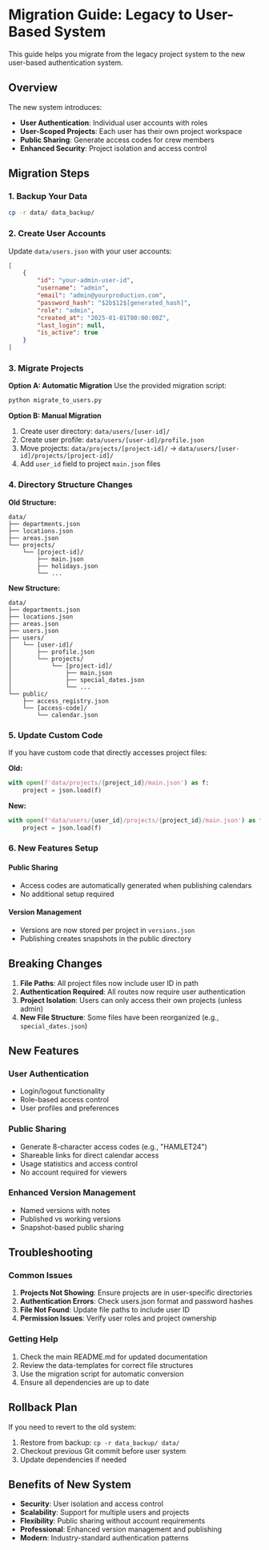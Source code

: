 # Migration Guide: Legacy to User-Based System

This guide helps you migrate from the legacy project system to the new user-based authentication system.

## Overview

The new system introduces:
- **User Authentication**: Individual user accounts with roles
- **User-Scoped Projects**: Each user has their own project workspace
- **Public Sharing**: Generate access codes for crew members
- **Enhanced Security**: Project isolation and access control

## Migration Steps

### 1. Backup Your Data
```bash
cp -r data/ data_backup/
```

### 2. Create User Accounts

Update `data/users.json` with your user accounts:
```json
[
    {
        "id": "your-admin-user-id",
        "username": "admin",
        "email": "admin@yourproduction.com",
        "password_hash": "$2b$12$[generated_hash]",
        "role": "admin",
        "created_at": "2025-01-01T00:00:00Z",
        "last_login": null,
        "is_active": true
    }
]
```

### 3. Migrate Projects

**Option A: Automatic Migration**
Use the provided migration script:
```bash
python migrate_to_users.py
```

**Option B: Manual Migration**
1. Create user directory: `data/users/[user-id]/`
2. Create user profile: `data/users/[user-id]/profile.json`
3. Move projects: `data/projects/[project-id]/` → `data/users/[user-id]/projects/[project-id]/`
4. Add `user_id` field to project `main.json` files

### 4. Directory Structure Changes

**Old Structure:**
```
data/
├── departments.json
├── locations.json
├── areas.json
└── projects/
    └── [project-id]/
        ├── main.json
        ├── holidays.json
        └── ...
```

**New Structure:**
```
data/
├── departments.json
├── locations.json
├── areas.json
├── users.json
├── users/
│   └── [user-id]/
│       ├── profile.json
│       └── projects/
│           └── [project-id]/
│               ├── main.json
│               ├── special_dates.json
│               └── ...
└── public/
    ├── access_registry.json
    └── [access-code]/
        └── calendar.json
```

### 5. Update Custom Code

If you have custom code that directly accesses project files:

**Old:**
```python
with open(f'data/projects/{project_id}/main.json') as f:
    project = json.load(f)
```

**New:**
```python
with open(f'data/users/{user_id}/projects/{project_id}/main.json') as f:
    project = json.load(f)
```

### 6. New Features Setup

#### Public Sharing
- Access codes are automatically generated when publishing calendars
- No additional setup required

#### Version Management
- Versions are now stored per project in `versions.json`
- Publishing creates snapshots in the public directory

## Breaking Changes

1. **File Paths**: All project files now include user ID in path
2. **Authentication Required**: All routes now require user authentication
3. **Project Isolation**: Users can only access their own projects (unless admin)
4. **New File Structure**: Some files have been reorganized (e.g., `special_dates.json`)

## New Features

### User Authentication
- Login/logout functionality
- Role-based access control
- User profiles and preferences

### Public Sharing
- Generate 8-character access codes (e.g., "HAMLET24")
- Shareable links for direct calendar access
- Usage statistics and access control
- No account required for viewers

### Enhanced Version Management
- Named versions with notes
- Published vs working versions
- Snapshot-based public sharing

## Troubleshooting

### Common Issues

1. **Projects Not Showing**: Ensure projects are in user-specific directories
2. **Authentication Errors**: Check users.json format and password hashes
3. **File Not Found**: Update file paths to include user ID
4. **Permission Issues**: Verify user roles and project ownership

### Getting Help

1. Check the main README.md for updated documentation
2. Review the data-templates for correct file structures
3. Use the migration script for automatic conversion
4. Ensure all dependencies are up to date

## Rollback Plan

If you need to revert to the old system:

1. Restore from backup: `cp -r data_backup/ data/`
2. Checkout previous Git commit before user system
3. Update dependencies if needed

## Benefits of New System

- **Security**: User isolation and access control
- **Scalability**: Support for multiple users and projects
- **Flexibility**: Public sharing without account requirements
- **Professional**: Enhanced version management and publishing
- **Modern**: Industry-standard authentication patterns